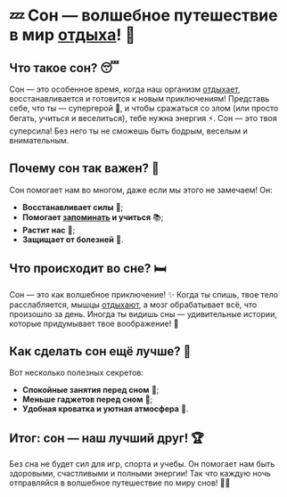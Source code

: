 # 💤 Сон — волшебное путешествие в мир [отдыха](Отдых.md)! 🌙

## Что такое сон? 😴
Сон — это особенное время, когда наш организм [отдыхает](Как_правильно_отдыхать.md), восстанавливается и готовится к новым приключениям! Представь себе, что ты — супергерой 🦸, и чтобы сражаться со злом (или просто бегать, учиться и веселиться), тебе нужна энергия ⚡. Сон — это твоя суперсила! Без него ты не сможешь быть бодрым, веселым и внимательным. 

## Почему сон так важен? 🤔
Сон помогает нам во многом, даже если мы этого не замечаем! Он:
- **Восстанавливает силы** 🔋;
- **Помогает [запоминать](Как_сон_помогает_запоминать.md) и учиться** 📚;
- **Растит нас** 📏;
- **Защищает от болезней** 🦠.

## Что происходит во сне? 🛏️
Сон — это как волшебное приключение! ✨
Когда ты спишь, твое тело расслабляется, мышцы [отдыхают](Как_правильно_отдыхать.md), а мозг обрабатывает всё, что произошло за день. Иногда ты видишь сны — удивительные истории, которые придумывает твое воображение! 🌈

## Как сделать сон ещё лучше? 🌟
Вот несколько полезных секретов:
- **Спокойные занятия перед сном** 🎨;
- **Меньше гаджетов перед сном** 📵;
- **Удобная кроватка и уютная атмосфера** 🧸.

## Итог: сон — наш лучший друг! 🏆
Без сна не будет сил для игр, спорта и учебы. Он помогает нам быть здоровыми, счастливыми и полными энергии! Так что каждую ночь отправляйся в волшебное путешествие по миру снов! 🌌✨

